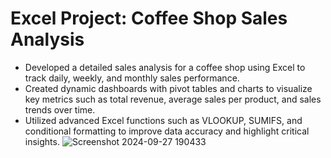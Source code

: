# Excel Project: Coffee Shop Sales Analysis

 - Developed a detailed sales analysis for a coffee shop using Excel to track daily, weekly, and monthly sales performance.
 - Created dynamic dashboards with pivot tables and charts to visualize key metrics such as total revenue, average sales per product, and sales trends over time.
 - Utilized advanced Excel functions such as VLOOKUP, SUMIFS, and conditional formatting to improve data accuracy and highlight critical insights.
   ![Screenshot 2024-09-27 190433](https://github.com/user-attachments/assets/7a80506f-b8fa-4a0a-b4b5-09c65d9ee5ce)

